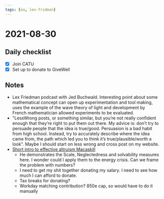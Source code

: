 ```yaml
---
tags: [ea, lex-fridman]
---
```

# 2021-08-30

## Daily checklist

* [X] Join CATU
* [X] Set up to donate to GiveWell

## Notes

* Lex Friedman podcast with Jed Buchwald. Interesting point about some mathematical concept can open up experimentation
  and tool making, uses the example of the wave theory of light and development by French mathematician allowed
  experiments to be evaluated.
* "LessWrong posts, or something similar, but you’re not really confident enough that they’re right to put them out
  there. My advice is: don’t try to persuade people that the idea is true/good. Persuasion is a bad habit from high
  school. Instead, try to accurately describe where the idea came from, the path which led you to think it’s
  true/plausible/worth a look". Maybe I should start on less wrong and cross post on my website.
* [Short intro to effective altruism Macaskill](http://lukemuehlhauser.com/wp-content/uploads/MacAskill-Effective-Altruism-short-intro.pdf)
    * He demonstrates the Scale, Neglectedness and solvability measures here. I wonder could I apply them to the energy
      crisis. Can we frame the problem with numbers?
    * I need to get my shit together donating my salary. I need to see how much I can afford to donate.
    * Tax breaks for donating?
    * Workday matching contribution? 850e cap, so would have to do it manually
